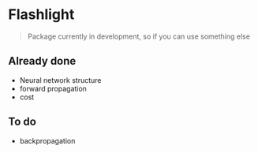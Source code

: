 # Flashlight

> Package currently in development, so if you can use something else

## Already done
- Neural network structure
- forward propagation
- cost

## To do
- backpropagation
